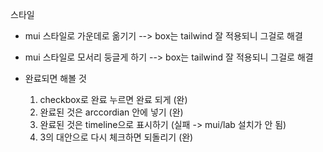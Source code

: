 스타일
- mui 스타일로 가운데로 옮기기 --> box는 tailwind 잘 적용되니 그걸로 해결
- mui 스타일로 모서리 둥글게 하기 --> box는 tailwind 잘 적용되니 그걸로 해결

- 완료되면 해볼 것
    1. checkbox로 완료 누르면 완료 되게 (완)
    2. 완료된 것은 arccordian 안에 넣기 (완)
    3. 완료된 것은 timeline으로 표시하기 (실패 -> mui/lab 설치가 안 됨)
    4. 3의 대안으로 다시 체크하면 되돌리기 (완)
